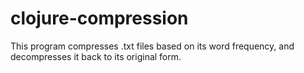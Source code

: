 # clojure-compression
This program compresses .txt files based on its word frequency, and decompresses it back to its original form.
